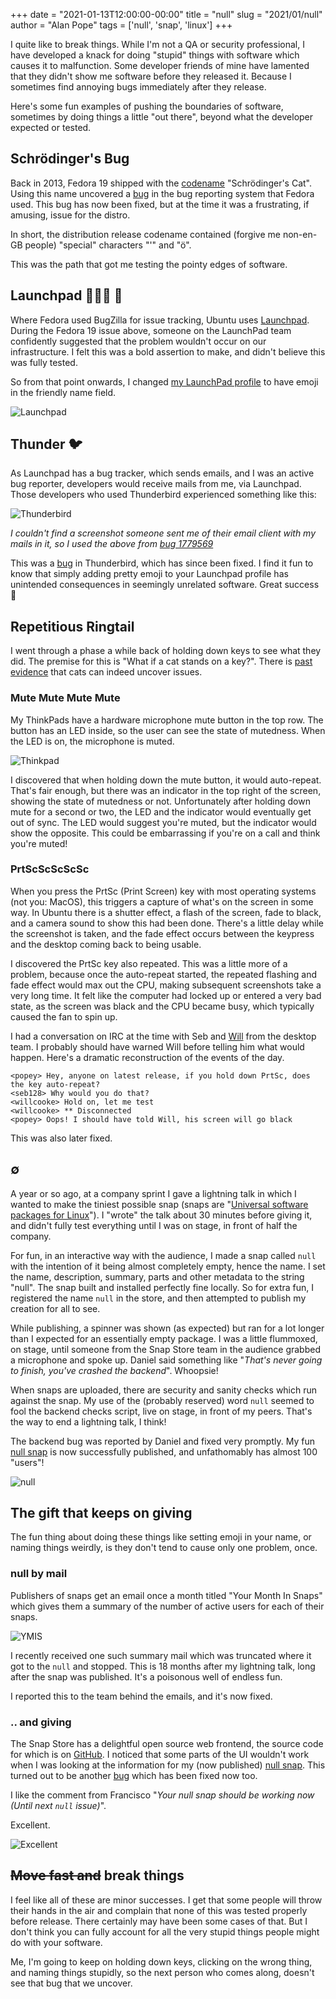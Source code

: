 +++
date = "2021-01-13T12:00:00-00:00"
title = "null"
slug = "2021/01/null"
author = "Alan Pope"
tags = ['null', 'snap', 'linux']
+++

I quite like to break things. While I'm not a QA or security professional, I have developed a knack for doing "stupid" things with software which causes it to malfunction. Some developer friends of mine have lamented that they didn't show me software before they released it. Because I sometimes find annoying bugs immediately after they release. 

Here's some fun examples of pushing the boundaries of software, sometimes by doing things a little "out there", beyond what the developer expected or tested.

## Schrödinger's Bug

Back in 2013, Fedora 19 shipped with the [codename](https://fedoraproject.org/wiki/History_of_Fedora_release_names#Fedora_19_.28Schr.C3.B6dinger.27s_Cat.29) "Schrödinger's Cat". Using this name uncovered a [bug](https://bugzilla.redhat.com/show_bug.cgi?id=922433) in the bug reporting system that Fedora used. This bug has now been fixed, but at the time it was a frustrating, if amusing, issue for the distro.

In short, the distribution release codename contained (forgive me non-en-GB people) "special" characters "'" and "ö".

This was the path that got me testing the pointy edges of software. 

## Launchpad 🍺🐧🐱 🦄

Where Fedora used BugZilla for issue tracking, Ubuntu uses [Launchpad](https://launchpad.net/). During the Fedora 19 issue above, someone on the LaunchPad team confidently suggested that the problem wouldn't occur on our infrastructure. I felt this was a bold assertion to make, and didn't believe this was fully tested.

So from that point onwards, I changed [my LaunchPad profile](https://launchpad.net/~popey) to have emoji in the friendly name field.

![Launchpad](/images/2021-01-13/launchpad.png)

## Thunder 🐦

As Launchpad has a bug tracker, which sends emails, and I was an active bug reporter, developers would receive mails from me, via Launchpad. Those developers who used Thunderbird experienced something like this:

![Thunderbird](/images/2021-01-13/thunderbird.png)

*I couldn't find a screenshot someone sent me of their email client with my mails in it, so I used the above from [bug 1779569](https://bugs.launchpad.net/ubuntu/+source/thunderbird/+bug/1779569)*

This was a [bug](https://bugs.launchpad.net/ubuntu/+source/thunderbird/+bug/1761844) in Thunderbird, which has since been fixed. I find it fun to know that simply adding pretty emoji to your Launchpad profile has unintended consequences in seemingly unrelated software. Great success 🌈

## Repetitious Ringtail

I went through a phase a while back of holding down keys to see what they did. The premise for this is "What if a cat stands on a key?". There is [past](https://kernelcat.com/) [evidence](https://bugs.launchpad.net/ubuntu/+source/unity-greeter/+bug/1538615) that cats can indeed uncover issues.

### Mute Mute Mute Mute

My ThinkPads have a hardware microphone mute button in the top row. The button has an LED inside, so the user can see the state of mutedness. When the LED is on, the microphone is muted.

![Thinkpad](/images/2020-12-25/external-keyboard.jpg)

I discovered that when holding down the mute button, it would auto-repeat. That's fair enough, but there was an indicator in the top right of the screen, showing the state of mutedness or not. Unfortunately after holding down mute for a second or two, the LED and the indicator would eventually get out of sync. The LED would suggest you're muted, but the indicator would show the opposite. This could be embarrassing if you're on a call and think you're muted!

### PrtScScScScSc

When you press the PrtSc (Print Screen) key with most operating systems (not you: MacOS), this triggers a capture of what's on the screen in some way. In Ubuntu there is a shutter effect, a flash of the screen, fade to black, and a camera sound to show this had been done. There's a little delay while the screenshot is taken, and the fade effect occurs between the keypress and the desktop coming back to being usable. 

I discovered the PrtSc key also repeated. This was a little more of a problem, because once the auto-repeat started, the repeated flashing and fade effect would max out the CPU, making subsequent screenshots take a very long time. It felt like the computer had locked up or entered a very bad state, as the screen was black and the CPU became busy, which typically caused the fan to spin up.

I had a conversation on IRC at the time with Seb and [Will](https://www.whizzy.org) from the desktop team. I probably should have warned Will before telling him what would happen. Here's a dramatic reconstruction of the events of the day.

```text
<popey> Hey, anyone on latest release, if you hold down PrtSc, does the key auto-repeat?
<seb128> Why would you do that?
<willcooke> Hold on, let me test
<willcooke> ** Disconnected
<popey> Oops! I should have told Will, his screen will go black
```

This was also later fixed. 

## ∅

A year or so ago, at a company sprint I gave a lightning talk in which I wanted to make the tiniest possible snap (snaps are "[Universal software packages for Linux](https://snapcraft.io/)"). I "wrote" the talk about 30 minutes before giving it, and didn't fully test everything until I was on stage, in front of half the company.

For fun, in an interactive way with the audience, I made a snap called `null` with the intention of it being almost completely empty, hence the name. I set the name, description, summary, parts and other metadata to the string "null". The snap built and installed perfectly fine locally. So for extra fun, I registered the name `null` in the store, and then attempted to publish my creation for all to see.

While publishing, a spinner was shown (as expected) but ran for a lot longer than I expected for an essentially empty package. I was a little flummoxed, on stage, until someone from the Snap Store team in the audience grabbed a microphone and spoke up. Daniel said something like "*That's never going to finish, you've crashed the backend*". Whoopsie!

When snaps are uploaded, there are security and sanity checks which run against the snap. My use of the (probably reserved) word `null` seemed to fool the backend checks script, live on stage, in front of my peers. That's the way to end a lightning talk, I think!

The backend bug was reported by Daniel and fixed very promptly. My fun [null snap](https://snapcraft.io/null) is now successfully published, and unfathomably has almost 100 "users"!

![null](/images/2021-01-13/null.png)

## The gift that keeps on giving

The fun thing about doing these things like setting emoji in your name, or naming things weirdly, is they don't tend to cause only one problem, once. 

### null by mail

Publishers of snaps get an email once a month titled "Your Month In Snaps" which gives them a summary of the number of active users for each of their snaps. 

![YMIS](/images/2021-01-13/ymis.png)

I recently received one such summary mail which was truncated where it got to the `null` and stopped. This is 18 months after my lightning talk, long after the snap was published. It's a poisonous well of endless fun. 

I reported this to the team behind the emails, and it's now fixed.

### .. and giving

The Snap Store has a delightful open source web frontend, the source code for which is on [GitHub](https://github.com/canonical-web-and-design/snapcraft.io). I noticed that some parts of the UI wouldn't work when I was looking at the information for my (now published) [null snap](https://snapcraft.io/null). This turned out to be another [bug](https://github.com/canonical-web-and-design/snapcraft.io/issues/3320) which has been fixed now too.

I like the comment from Francisco "*Your null snap should be working now (Until next `null` issue)*". 

Excellent.

![Excellent](/images/2021-01-13/excellent.gif)

## ~~Move fast and~~ break things

I feel like all of these are minor successes. I get that some people will throw their hands in the air and complain that none of this was tested properly before release. There certainly may have been some cases of that. But I don't think you can fully account for all the very stupid things people might do with your software. 

Me, I'm going to keep on holding down keys, clicking on the wrong thing, and naming things stupidly, so the next person who comes along, doesn't see that bug that we uncover. 
